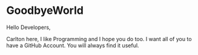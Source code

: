 # GoodbyeWorld

Hello Developers,

Carlton here, I like Programming and I hope you do too.  I want all of you to have a GitHub Account. You will always find it useful.
